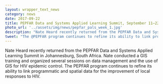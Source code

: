 ```yaml
---
layout: wrapper_text_news
category: news
date: 2017-09-22
title: PEPFAR Data and Systems Applied Learning Summit, September 11–22
photo_url: '../assets/img/news/pepfar_pals_week_1.jpg'
description: "Nate Heard recently returned from the PEPFAR Data and Systems Applied Learning Summit in Johannesburg, South Africa."
tweet: "The @PEPFAR program continues to refine its ability to link programmatic and spatial data for the improvement of local responses to #HIV"
---
```


Nate Heard recently returned from the PEPFAR Data and Systems Applied Learning Summit in Johannesburg, South Africa. Nate conducted a GIS training and organized several sessions on data management and the use of GIS for HIV epidemic control. The PEPFAR program continues to refine its ability to link programmatic and spatial data for the improvement of local responses to HIV.
